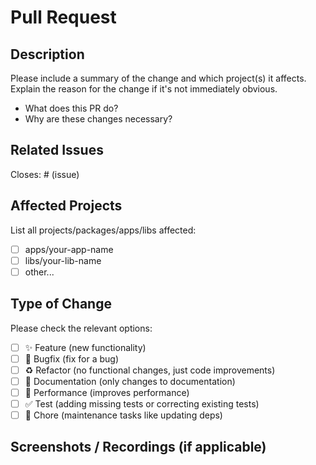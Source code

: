 # Pull Request

## Description

Please include a summary of the change and which project(s) it affects.  
Explain the reason for the change if it's not immediately obvious.

- What does this PR do?
- Why are these changes necessary?

## Related Issues

Closes: # (issue)

## Affected Projects

List all projects/packages/apps/libs affected:

- [ ] apps/your-app-name
- [ ] libs/your-lib-name
- [ ] other...

## Type of Change

Please check the relevant options:

- [ ] ✨ Feature (new functionality)
- [ ] 🐛 Bugfix (fix for a bug)
- [ ] ♻️ Refactor (no functional changes, just code improvements)
- [ ] 📝 Documentation (only changes to documentation)
- [ ] 🚀 Performance (improves performance)
- [ ] ✅ Test (adding missing tests or correcting existing tests)
- [ ] 🔧 Chore (maintenance tasks like updating deps)

## Screenshots / Recordings (if applicable)

<!-- Include before/after screenshots, or videos if it makes sense -->
